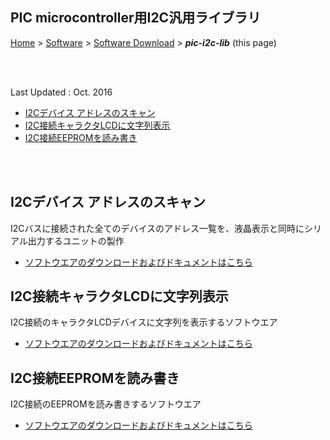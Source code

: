 ## PIC microcontroller用I2C汎用ライブラリ<!-- omit in toc -->

[Home](https://oasis3855.github.io/webpage/) > [Software](https://oasis3855.github.io/webpage/software/index.html) > [Software Download](https://oasis3855.github.io/webpage/software/software-download.html) > ***pic-i2c-lib*** (this page)

<br />
<br />

Last Updated : Oct. 2016

- [I2Cデバイス アドレスのスキャン](#i2cデバイス-アドレスのスキャン)
- [I2C接続キャラクタLCDに文字列表示](#i2c接続キャラクタlcdに文字列表示)
- [I2C接続EEPROMを読み書き](#i2c接続eepromを読み書き)

<br />
<br />

## I2Cデバイス アドレスのスキャン

I2Cバスに接続された全てのデバイスのアドレス一覧を、液晶表示と同時にシリアル出力するユニットの製作

- [ソフトウエアのダウンロードおよびドキュメントはこちら](i2c-scan/README.md)


## I2C接続キャラクタLCDに文字列表示

I2C接続のキャラクタLCDデバイスに文字列を表示するソフトウエア

- [ソフトウエアのダウンロードおよびドキュメントはこちら](lcd/README.md)


## I2C接続EEPROMを読み書き

I2C接続のEEPROMを読み書きするソフトウエア

- [ソフトウエアのダウンロードおよびドキュメントはこちら](eeprom/README.md)

